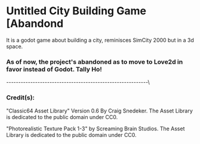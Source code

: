 # Untitled City Building Game [Abandond

It is a godot game about building a city, reminisces SimCity 2000 but in a 3d space.

### As of now, the project's abandoned as to move to Love2d in favor instead of Godot. Tally Ho!

-----------------------------------------------------------\

### Credit(s):

"Classic64 Asset Library" Version 0.6 By Craig Snedeker. The Asset Library is dedicated to the public domain under CC0.


"Photorealistic Texture Pack 1-3" by Screaming Brain Studios. The Asset Library is dedicated to the public domain under CC0.
